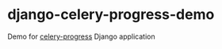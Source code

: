 # django-celery-progress-demo
Demo for [celery-progress](https://github.com/czue/celery-progress) Django application
